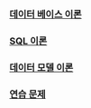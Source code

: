 ### [데이터 베이스 이론](./DB/DB.md)
### [SQL 이론](./SQL/SQL.md)
### [데이터 모델 이론](./DataModeling/DataModel.md)
### [연습 문제](./Problems/problems.md)



